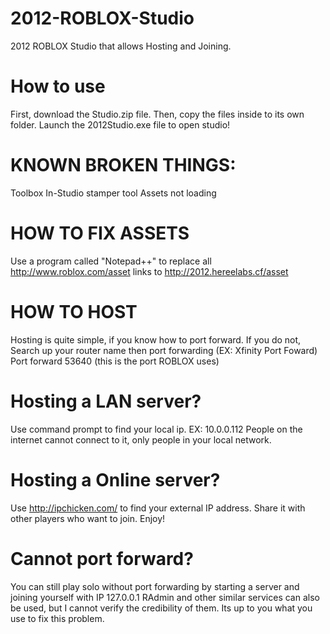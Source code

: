 # 2012-ROBLOX-Studio

2012 ROBLOX Studio that allows Hosting and Joining.

# How to use

First, download the Studio.zip file. Then, copy the files inside to its own folder.
Launch the 2012Studio.exe file to open studio!

# KNOWN BROKEN THINGS:

Toolbox
In-Studio stamper tool
Assets not loading

# HOW TO FIX ASSETS

Use a program called "Notepad++" to replace all http://www.roblox.com/asset links to http://2012.hereelabs.cf/asset

# HOW TO HOST

Hosting is quite simple, if you know how to port forward. If you do not,
Search up your router name then port forwarding (EX: Xfinity Port Foward)
Port forward 53640 (this is the port ROBLOX uses)

# Hosting a LAN server?

Use command prompt to find your local ip.
EX: 10.0.0.112
People on the internet cannot connect to it, only people in your local network.

# Hosting a Online server?

Use http://ipchicken.com/ to find your external IP address.
Share it with other players who want to join.
Enjoy!

# Cannot port forward?

You can still play solo without port forwarding by starting a server and joining yourself with IP 127.0.0.1
RAdmin and other similar services can also be used, but I cannot verify the credibility of them. Its up to you what you use to fix this problem.
